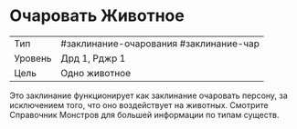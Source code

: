 # Очаровать Животное

|         |                                        |
| ------- | -------------------------------------- |
| Тип     | #заклинание-очарования #заклинание-чар | 
| Уровень | Дрд 1, Рджр 1                          |
| Цель    | Одно животное                          |

 Это заклинание функционирует как заклинание очаровать персону, за исключением того, что оно воздействует на животных. Смотрите Справочник Монстров для большей информации по типам существ.
